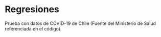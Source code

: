 # Regresiones
Prueba con datos de COVID-19 de Chile (Fuente del Ministerio de Salud referenciada en el código).
